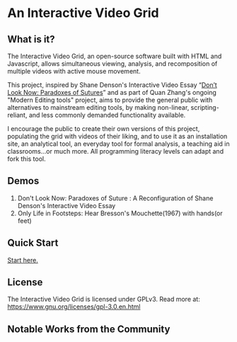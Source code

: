 # An Interactive Video Grid

## What is it?
The Interactive Video Grid, an open-source software built with HTML and Javascript, allows simultaneous viewing, analysis, and recomposition of multiple videos with active mouse movement.

This project, inspired by Shane Denson's Interactive Video Essay “<a href="https://shanedenson.com/stuff/dont-look-now-javascript/index.html">Don’t Look Now: Paradoxes of Sutures</a>” and as part of Quan Zhang's ongoing "Modern Editing tools" project, aims to provide the general public with alternatives to mainstream editing tools, by making non-linear, scripting-reliant, and less commonly demanded functionality available.

I encourage the public to create their own versions of this project, populating the grid with videos of their liking, and to use it as an installation site, an analytical tool, an everyday tool for formal analysis, a teaching aid in classrooms...or much more.
All programming literacy levels can adapt and fork this tool. 

## Demos
1. Don't Look Now: Paradoxes of Suture : A Reconfiguration of Shane Denson's Interactive Video Essay
2. Only Life in Footsteps: Hear Bresson's Mouchette(1967) with hands(or feet)

## Quick Start
<a href="https://quan-1.gitbook.io/interactive-video-grid/start-now-get-the-videos-ready.">Start here.</a>

## License
The Interactive Video Grid is licensed under GPLv3.
Read more at: https://www.gnu.org/licenses/gpl-3.0.en.html

## Notable Works from the Community


